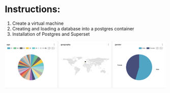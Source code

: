 # Instructions:
1. Create a virtual machine
2. Creating and loading a database into a postgres container
3. Installation of Postgres and Superset

![image](https://github.com/Veronika-Belova/PosgreSQL/blob/main/%D0%A1%D0%BD%D0%B8%D0%BC%D0%BE%D0%BA%20%D1%8D%D0%BA%D1%80%D0%B0%D0%BD%D0%B0%202024-05-02%20%D0%B2%2017.21.12.png)
